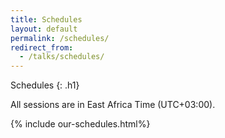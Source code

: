 ```yaml
---
title: Schedules
layout: default
permalink: /schedules/
redirect_from:
  - /talks/schedules/
---
```


Schedules 
{: .h1}

All sessions are in East Africa Time (UTC+03:00).

{% include our-schedules.html%}
